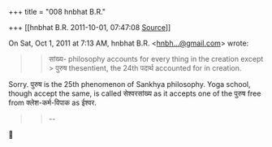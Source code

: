 +++
title = "008 hnbhat B.R."

+++
[[hnbhat B.R.	2011-10-01, 07:47:08 [Source](https://groups.google.com/g/samskrita/c/wPI6TaAHuv0)]]



On Sat, Oct 1, 2011 at 7:13 AM, hnbhat B.R. \<[hnbh...@gmail.com]()\> wrote:  

> 
> > सांख्य- philosophy accounts for every thing in the creation except > पुरुष thesentient, the 24th पदार्थ accounted for in creation.
> > 

  

Sorry. पुरुष is the 25th phenomenon of Sankhya philosophy. Yoga school, though accept the same, is called सेश्वरसांख्य as it accepts one of the पुरुष free from क्लेश-कर्म-विपाक as ईश्वर.

  



> 
> > --
> > 



